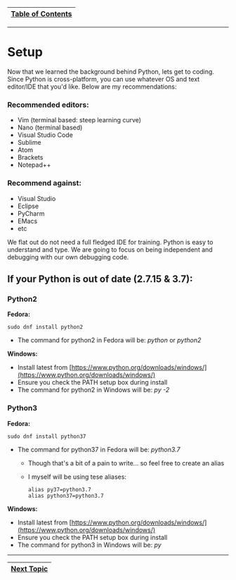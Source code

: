 |[Table of Contents](/00-Table-of-Contents.md)|
|---|

---

# Setup

Now that we learned the background behind Python, lets get to coding. Since Python is cross-platform, you can use whatever OS and text editor/IDE that you'd like. Below are my recommendations:

### Recommended editors:

* Vim \(terminal based: steep learning curve\)
* Nano \(terminal based\)
* Visual Studio Code
* Sublime
* Atom
* Brackets
* Notepad++

### Recommend against:

* Visual Studio
* Eclipse
* PyCharm
* EMacs
* etc

We flat out do not need a full fledged IDE for training. Python is easy to understand and type. We are going to focus on being independent and debugging with our own debugging code.

## If your Python is out of date \(2.7.15 & 3.7\):

### Python2

**Fedora:**

```text
sudo dnf install python2
```

* The command for python2 in Fedora will be: _python_ or _python2_

**Windows:**

* Install latest from [https://www.python.org/downloads/windows/](https://www.python.org/downloads/windows/)
* Ensure you check the PATH setup box during install
* The command for python2 in Windows will be: _py -2_

### Python3

**Fedora:**

```text
sudo dnf install python37
```

* The command for python37 in Fedora will be: _python3.7_
  * Though that's a bit of a pain to write... so feel free to create an alias
  * I myself will be using tese aliases:

    ```text
    alias py37=python3.7
    alias python37=python3.7
    ```

**Windows:**

* Install latest from [https://www.python.org/downloads/windows/](https://www.python.org/downloads/windows/)
* Ensure you check the PATH setup box during install
* The command for python3 in Windows will be: _py_

---

|[Next Topic](/01_python_features/04_py2_py3.md)|
|---|
